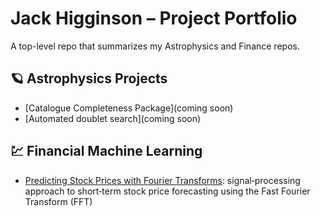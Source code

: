 # Jack Higginson – Project Portfolio

A top-level repo that summarizes my Astrophysics and Finance repos.


## 🪐 Astrophysics Projects
- [Catalogue Completeness Package](coming soon)
- [Automated doublet search](coming soon)

## 💹 Financial Machine Learning
- [Predicting Stock Prices with Fourier Transforms](https://github.com/jbhiggi/Predicting-Stock-Prices-with-Fourier-Transforms): signal‑processing approach to short‑term stock price forecasting using the Fast Fourier Transform (FFT)
